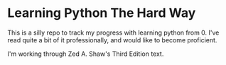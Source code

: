 # Learning Python The Hard Way

This is a silly repo to track my progress with learning python from 0.
I've read quite a bit of it professionally, and would like to become proficient.

I'm working through Zed A. Shaw's Third Edition text.
